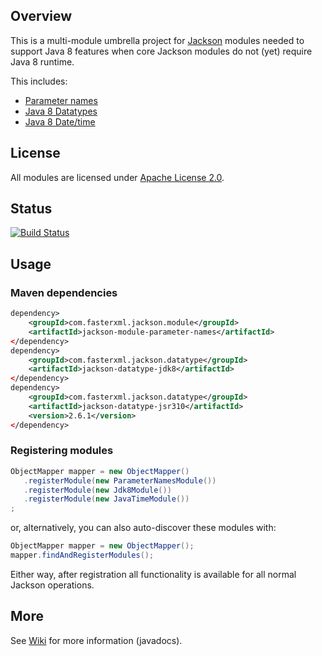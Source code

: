 ## Overview

This is a multi-module umbrella project for [Jackson](../../../jackson)
modules needed to support Java 8 features when core Jackson modules do not
(yet) require Java 8 runtime.

This includes:

* [Parameter names](parameter-names/)
* [Java 8 Datatypes](datatypes)
* [Java 8 Date/time](datetime)

## License

All modules are licensed under [Apache License 2.0](http://www.apache.org/licenses/LICENSE-2.0.txt).

## Status

[![Build Status](https://travis-ci.org/FasterXML/jackson-base-java8.svg)](https://travis-ci.org/FasterXML/jackson-base-java8)

## Usage

### Maven dependencies

```xml
dependency>
    <groupId>com.fasterxml.jackson.module</groupId>
    <artifactId>jackson-module-parameter-names</artifactId>
</dependency>
dependency>
    <groupId>com.fasterxml.jackson.datatype</groupId>
    <artifactId>jackson-datatype-jdk8</artifactId>
</dependency>
dependency>
    <groupId>com.fasterxml.jackson.datatype</groupId>
    <artifactId>jackson-datatype-jsr310</artifactId>
    <version>2.6.1</version>
</dependency>

```

### Registering modules

```java
ObjectMapper mapper = new ObjectMapper()
   .registerModule(new ParameterNamesModule())
   .registerModule(new Jdk8Module())
   .registerModule(new JavaTimeModule())
;
```

or, alternatively, you can also auto-discover these modules with:

```java
ObjectMapper mapper = new ObjectMapper();
mapper.findAndRegisterModules();
```

Either way, after registration all functionality is available for all normal Jackson operations.

## More

See [Wiki](../../wiki) for more information (javadocs).

